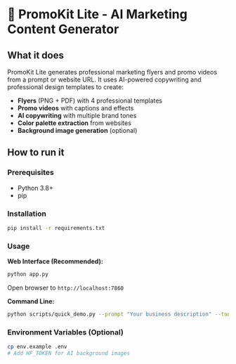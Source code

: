 # 🎨 PromoKit Lite - AI Marketing Content Generator

## What it does

PromoKit Lite generates professional marketing flyers and promo videos from a prompt or website URL. It uses AI-powered copywriting and professional design templates to create:

- **Flyers** (PNG + PDF) with 4 professional templates
- **Promo videos** with captions and effects
- **AI copywriting** with multiple brand tones
- **Color palette extraction** from websites
- **Background image generation** (optional)

## How to run it

### Prerequisites
- Python 3.8+
- pip

### Installation
```bash
pip install -r requirements.txt
```

### Usage

**Web Interface (Recommended):**
```bash
python app.py
```
Open browser to `http://localhost:7860`

**Command Line:**
```bash
python scripts/quick_demo.py --prompt "Your business description" --tone friendly --template modern
```

### Environment Variables (Optional)
```bash
cp env.example .env
# Add HF_TOKEN for AI background images
```
